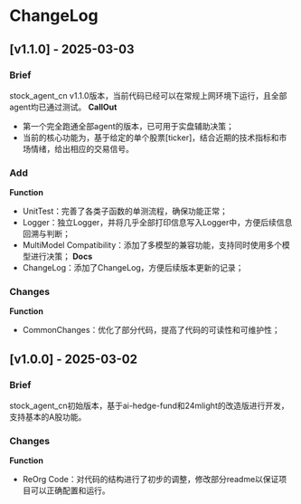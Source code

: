 # ChangeLog

## [v1.1.0] - 2025-03-03
### Brief
stock_agent_cn v1.1.0版本，当前代码已经可以在常规上网环境下运行，且全部agent均已通过测试。
**CallOut**
- 第一个完全跑通全部agent的版本，已可用于实盘辅助决策；
- 当前的核心功能为，基于给定的单个股票\[ticker\]，结合近期的技术指标和市场情绪，给出相应的交易信号。

### Add
**Function**
- UnitTest：完善了各类子函数的单测流程，确保功能正常；
- Logger：独立Logger，并将几乎全部打印信息写入Logger中，方便后续信息回溯与判断；
- MultiModel Compatibility：添加了多模型的兼容功能，支持同时使用多个模型进行决策；
**Docs**
- ChangeLog：添加了ChangeLog，方便后续版本更新的记录；

### Changes
**Function**
- CommonChanges：优化了部分代码，提高了代码的可读性和可维护性；

## [v1.0.0] - 2025-03-02
### Brief
stock_agent_cn初始版本，基于ai-hedge-fund和24mlight的改造版进行开发，支持基本的A股功能。

### Changes
**Function**
- ReOrg Code：对代码的结构进行了初步的调整，修改部分readme以保证项目可以正确配置和运行。